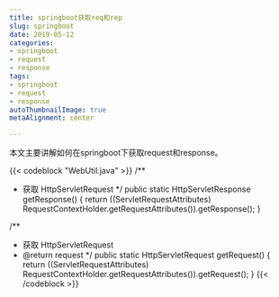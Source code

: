 ```yaml
---
title: springboot获取req和rep
slug: springboot
date: 2019-05-12
categories:
- springboot
- request
- response
tags:
- springboot
- request
- response
autoThumbnailImage: true
metaAlignment: center

---
```

本文主要讲解如何在springboot下获取request和response。
<!--more-->

{{< codeblock  "WebUtil.java" >}}
/**
 * 获取 HttpServletRequest
 */
public static HttpServletResponse getResponse() {
    return ((ServletRequestAttributes) RequestContextHolder.getRequestAttributes()).getResponse();
}

/**
 * 获取 HttpServletRequest
 * @return request
 */
public static HttpServletRequest getRequest() {
    return ((ServletRequestAttributes) RequestContextHolder.getRequestAttributes()).getRequest();
}
{{< /codeblock >}}
